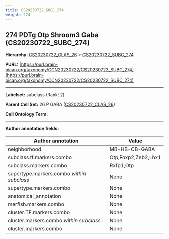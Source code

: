 ```yaml
---
title: CS20230722_SUBC_274
weight: 274
---
```

## 274 PDTg Otp Shroom3 Gaba (CS20230722_SUBC_274)
<b>Hierarchy: </b>
[CS20230722_CLAS_26](../CS20230722_CLAS_26) >
[CS20230722_SUBC_274](../CS20230722_SUBC_274)

**PURL:** [https://purl.brain-bican.org/taxonomy/CCN20230722/CS20230722_SUBC_274](https://purl.brain-bican.org/taxonomy/CCN20230722/CS20230722_SUBC_274)

---


**Labelset:** subclass (Rank: 2)

**Parent Cell Set:** 26 P GABA ([CS20230722_CLAS_26](../CS20230722_CLAS_26))



**Cell Ontology Term:** 

[MARKER GENES.]: #


---

[TRANSFERRED ANNOTATIONS.]: #


[AUTHOR ANNOTATION FIELDS.]: #


**Author annotation fields:**

| Author annotation | Value |
|-------------------|-------|
|neighborhood|MB-HB-CB-GABA|
|subclass.tf.markers.combo|Otp,Foxp2,Zeb2,Lhx1|
|subclass.markers.combo|Rxfp1,Otp|
|supertype.markers.combo _within subclass_|None|
|supertype.markers.combo|None|
|anatomical_annotation|None|
|merfish.markers.combo|None|
|cluster.TF.markers.combo|None|
|cluster.markers.combo _within subclass_|None|
|cluster.markers.combo|None|
